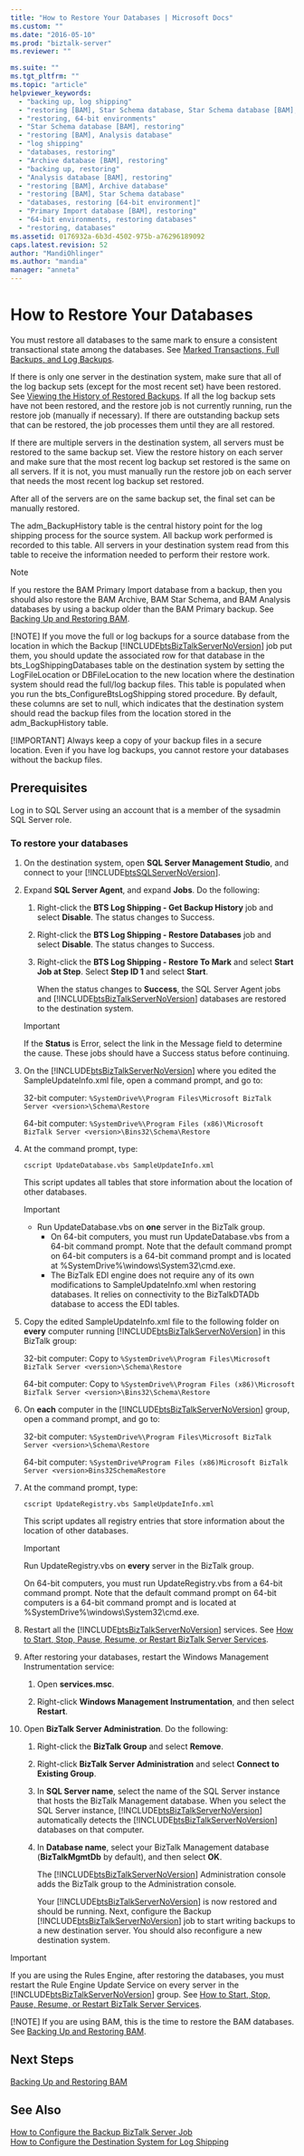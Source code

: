 ```yaml
---
title: "How to Restore Your Databases | Microsoft Docs"
ms.custom: ""
ms.date: "2016-05-10"
ms.prod: "biztalk-server"
ms.reviewer: ""

ms.suite: ""
ms.tgt_pltfrm: ""
ms.topic: "article"
helpviewer_keywords: 
  - "backing up, log shipping"
  - "restoring [BAM], Star Schema database, Star Schema database [BAM], restoring"
  - "restoring, 64-bit environments"
  - "Star Schema database [BAM], restoring"
  - "restoring [BAM], Analysis database"
  - "log shipping"
  - "databases, restoring"
  - "Archive database [BAM], restoring"
  - "backing up, restoring"
  - "Analysis database [BAM], restoring"
  - "restoring [BAM], Archive database"
  - "restoring [BAM], Star Schema database"
  - "databases, restoring [64-bit environment]"
  - "Primary Import database [BAM], restoring"
  - "64-bit environments, restoring databases"
  - "restoring, databases"
ms.assetid: 0176932a-6b3d-4502-975b-a76296189092
caps.latest.revision: 52
author: "MandiOhlinger"
ms.author: "mandia"
manager: "anneta"
---
```

# How to Restore Your Databases
You must restore all databases to the same mark to ensure a consistent transactional state among the databases. See [Marked Transactions, Full Backups, and Log Backups](../core/marked-transactions-full-backups-and-log-backups.md).  
  
 If there is only one server in the destination system, make sure that all of the log backup sets (except for the most recent set) have been restored. See [Viewing the History of Restored Backups](../core/viewing-the-history-of-restored-backups.md). If all the log backup sets have not been restored, and the restore job is not currently running, run the restore job (manually if necessary). If there are outstanding backup sets that can be restored, the job processes them until they are all restored.  
  
 If there are multiple servers in the destination system, all servers must be restored to the same backup set. View the restore history on each server and make sure that the most recent log backup set restored is the same on all servers. If it is not, you must manually run the restore job on each server that needs the most recent log backup set restored.  
  
 After all of the servers are on the same backup set, the final set can be manually restored.  
  
 The adm_BackupHistory table is the central history point for the log shipping process for the source system. All backup work performed is recorded to this table. All servers in your destination system read from this table to receive the information needed to perform their restore work.  
  
> [!NOTE]
>  If you restore the BAM Primary Import database from a backup, then you should also restore the BAM Archive, BAM Star Schema, and BAM Analysis databases by using a backup older than the BAM Primary backup. See [Backing Up and Restoring BAM](../core/backing-up-and-restoring-bam.md).  
> 
> [!NOTE]
>  If you move the full or log backups for a source database from the location in which the Backup [!INCLUDE[btsBizTalkServerNoVersion](../includes/btsbiztalkservernoversion-md.md)] job put them, you should update the associated row for that database in the bts_LogShippingDatabases table on the destination system by setting the LogFileLocation or DBFileLocation to the new location where the destination system should read the full/log backup files. This table is populated when you run the bts_ConfigureBtsLogShipping stored procedure. By default, these columns are set to null, which indicates that the destination system should read the backup files from the location stored in the adm_BackupHistory table.  
> 
> [!IMPORTANT]
>  Always keep a copy of your backup files in a secure location. Even if you have log backups, you cannot restore your databases without the backup files.  
  
## Prerequisites  
 Log in to SQL Server using an account that is a member of the sysadmin SQL Server role.  
  
### To restore your databases  
  
1. On the destination system, open **SQL Server Management Studio**, and connect to your [!INCLUDE[btsSQLServerNoVersion](../includes/btssqlservernoversion-md.md)].  
  
2. Expand **SQL Server Agent**, and expand **Jobs**. Do the following:  
  
   1. Right-click the **BTS Log Shipping - Get Backup History** job and select **Disable**. The status changes to Success.  
  
   2. Right-click the **BTS Log Shipping - Restore Databases** job and select **Disable**. The status changes to Success.  
  
   3. Right-click the **BTS Log Shipping - Restore To Mark** and select **Start Job at Step**. Select **Step ID 1** and select **Start**.  
  
       When the status changes to **Success**, the SQL Server Agent jobs and [!INCLUDE[btsBizTalkServerNoVersion](../includes/btsbiztalkservernoversion-md.md)] databases are restored to the destination system.  
  
   > [!IMPORTANT]
   >  If the **Status** is Error, select the link in the Message field to determine the cause. These jobs should have a Success status before continuing.  
  
3. On the [!INCLUDE[btsBizTalkServerNoVersion](../includes/btsbiztalkservernoversion-md.md)] where you edited the SampleUpdateInfo.xml file, open a command prompt, and go to:  
  
    32-bit computer: `%SystemDrive%\Program Files\Microsoft BizTalk Server <version>\Schema\Restore`  
  
    64-bit computer: `%SystemDrive%\Program Files (x86)\Microsoft BizTalk Server <version>\Bins32\Schema\Restore`  
  
4. At the command prompt, type:  
  
    `cscript UpdateDatabase.vbs SampleUpdateInfo.xml`  
  
    This script updates all tables that store information about the location of other databases.  
  
   > [!IMPORTANT]
   > - Run UpdateDatabase.vbs on **one** server in the BizTalk group.  
   >   -   On 64-bit computers, you must run UpdateDatabase.vbs from a 64-bit command prompt. Note that the default command prompt on 64-bit computers is a 64-bit command prompt and is located at %SystemDrive%\windows\System32\cmd.exe.  
   >   -   The BizTalk EDI engine does not require any of its own modifications to SampleUpdateInfo.xml when restoring databases.  It relies on connectivity to the BizTalkDTADb database to access the EDI tables.  
  
5. Copy the edited SampleUpdateInfo.xml file to the following folder on **every** computer running [!INCLUDE[btsBizTalkServerNoVersion](../includes/btsbiztalkservernoversion-md.md)] in this BizTalk group:  
  
    32-bit computer: Copy to `%SystemDrive%\Program Files\Microsoft BizTalk Server <version>\Schema\Restore`  
  
    64-bit computer: Copy to `%SystemDrive%\Program Files (x86)\Microsoft BizTalk Server <version>\Bins32\Schema\Restore`  
  
6. On **each** computer in the [!INCLUDE[btsBizTalkServerNoVersion](../includes/btsbiztalkservernoversion-md.md)] group, open a command prompt, and go to:  
  
    32-bit computer: `%SystemDrive%\Program Files\Microsoft BizTalk Server <version>\Schema\Restore`  
  
    64-bit computer: `%SystemDrive%Program Files (x86)Microsoft BizTalk Server <version>Bins32SchemaRestore`  
  
7. At the command prompt, type:  
  
    `cscript UpdateRegistry.vbs SampleUpdateInfo.xml`  
  
    This script updates all registry entries that store information about the location of other databases.  
  
   > [!IMPORTANT]
   >  Run UpdateRegistry.vbs on **every** server in the BizTalk group.  
   >   
   >  On 64-bit computers, you must run UpdateRegistry.vbs from a 64-bit command prompt.  Note that the default command prompt on 64-bit computers is a 64-bit command prompt and is located at %SystemDrive%\windows\System32\cmd.exe.  
  
8. Restart all the [!INCLUDE[btsBizTalkServerNoVersion](../includes/btsbiztalkservernoversion-md.md)] services. See [How to Start, Stop, Pause, Resume, or Restart BizTalk Server Services](../core/how-to-start-stop-pause-resume-or-restart-biztalk-server-services.md).  
  
9. After restoring your databases, restart the Windows Management Instrumentation service:  
  
    1.  Open **services.msc**.  
  
    2.  Right-click **Windows Management Instrumentation**, and then select **Restart**.  
  
10. Open **BizTalk Server Administration**. Do the following:  
  
    1. Right-click the **BizTalk Group** and select **Remove**.  
  
    2. Right-click **BizTalk Server Administration** and select **Connect to Existing Group**.  
  
    3. In **SQL Server name**, select the name of the SQL Server instance that hosts the BizTalk Management database. When you select the SQL Server instance, [!INCLUDE[btsBizTalkServerNoVersion](../includes/btsbiztalkservernoversion-md.md)] automatically detects the [!INCLUDE[btsBizTalkServerNoVersion](../includes/btsbiztalkservernoversion-md.md)] databases on that computer.  
  
    4. In **Database name**, select your BizTalk Management database (**BizTalkMgmtDb** by default), and then select **OK**.  
  
       The [!INCLUDE[btsBizTalkServerNoVersion](../includes/btsbiztalkservernoversion-md.md)] Administration console adds the BizTalk group to the Administration console.  
  
       Your [!INCLUDE[btsBizTalkServerNoVersion](../includes/btsbiztalkservernoversion-md.md)] is now restored and should be running. Next, configure the Backup [!INCLUDE[btsBizTalkServerNoVersion](../includes/btsbiztalkservernoversion-md.md)] job to start writing backups to a new destination server. You should also reconfigure a new destination system.  
  
> [!IMPORTANT]
>  If you are using the Rules Engine, after restoring the databases, you must restart the Rule Engine Update Service on every server in the [!INCLUDE[btsBizTalkServerNoVersion](../includes/btsbiztalkservernoversion-md.md)] group. See [How to Start, Stop, Pause, Resume, or Restart BizTalk Server Services](../core/how-to-start-stop-pause-resume-or-restart-biztalk-server-services.md).  
> 
> [!NOTE]
>  If you are using BAM, this is the time to restore the BAM databases. See [Backing Up and Restoring BAM](../core/backing-up-and-restoring-bam.md).  
  
## Next Steps  
 [Backing Up and Restoring BAM](../core/backing-up-and-restoring-bam.md)  
  
## See Also  
 [How to Configure the Backup BizTalk Server Job](../core/how-to-configure-the-backup-biztalk-server-job.md)   
 [How to Configure the Destination System for Log Shipping](../core/how-to-configure-the-destination-system-for-log-shipping.md)